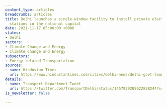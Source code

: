 ```yaml
---
content_type: articles
breadcrumbs: articles
title: Delhi launches a single-window facility to install private electric vehicle
  stations in the national capital
date: 2021-11-17 05:00:00 +0000
states:
- Delhi
sectors:
- Climate Change and Energy
- Climate Change and Energy
subsectors:
- Energy-related Transportation
sources:
- name: Hindustan Times
  url: https://www.hindustantimes.com/cities/delhi-news/delhi-govt-launches-single-window-clearance-subsidy-for-two-wheeler-ev-charging-points-101636396741997.html
details:
- name: Transport Department Tweet
  url: https://twitter.com/TransportDelhi/status/1457939208622858244?s=20\\
is_newsletter: false

---
```

